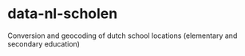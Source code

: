 # data-nl-scholen
Conversion and geocoding of dutch school locations (elementary and secondary education)
